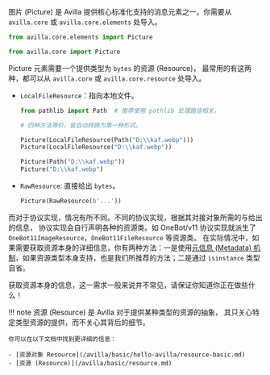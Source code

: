 图片 (Picture) 是 Avilla 提供核心标准化支持的消息元素之一。你需要从 `avilla.core` 或 `avilla.core.elements` 处导入。

```python
from avilla.core.elements import Picture

from avilla.core import Picture
```

Picture 元素需要一个提供类型为 `bytes` 的资源 (Resource)，
最常用的有这两种，都可以从 `avilla.core` 或 `avilla.core.resource` 处导入。

- `LocalFileResource`：指向本地文件。
    ```python
    from pathlib import Path  # 推荐使用 pathlib 处理路径相关。

    # 四种方法等价，皆自动转换为第一种形式。

    Picture(LocalFileResource(Path("D:\\kaf.webp")))
    Picture(LocalFileResource("D:\\kaf.webp"))

    Picture(Path("D:\\kaf.webp"))
    Picture("D:\\kaf.webp")
    ```
- `RawResource`: 直接给出 `bytes`。
    ```python
    Picture(RawResource(b'...'))
    ```

而对于协议实现，情况有所不同。不同的协议实现，根据其对接对象所需的与给出的信息，
协议实现会自行声明各种的资源类。如 OneBot/v11 协议实现就派生了 `OneBot11ImageResource`，`OneBot11FileResource` 等资源类。
在实际情况中，如果需要获取资源本身的详细信息，你有两种方法：一是使用[元信息 (Metadata) 机制](/avilla/basic/metadata-basic.md)，如果资源类型本身支持，也是我们所推荐的方法；二是通过 `isinstance` 类型自省。

获取资源本身的信息，这一需求一般来说并不常见，请保证你知道你正在做些什么！

!!! note
    资源 (Resource) 是 Avilla 对于提供某种类型的资源的抽象，
    其只关心特定类型资源的提供，而不关心其背后的细节。

    你可以在以下文档中找到更详细的信息：

    - [资源对象 Resource](/avilla/basic/hello-avilla/resource-basic.md)
    - [资源 (Resource)](/avilla/basic/resource.md)
